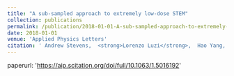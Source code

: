 ```yaml
---
title: "A sub-sampled approach to extremely low-dose STEM"
collection: publications
permalink: /publication/2018-01-01-A-sub-sampled-approach-to-extremely-low-dose-STEM
date: 2018-01-01
venue: 'Applied Physics Letters'
citation: ' Andrew Stevens,  <strong>Lorenzo Luzi</strong>,  Hao Yang,  Libor Kovarik,  B. Mehdi,  Andrey Liyu,  Michael Gehm,  Nigel Browning, <a href="https://aip.scitation.org/doi/full/10.1063/1.5016192">A sub-sampled approach to extremely low-dose STEM</a>. Applied Physics Letters, 2018.'
---
```

paperurl: 'https://aip.scitation.org/doi/full/10.1063/1.5016192'